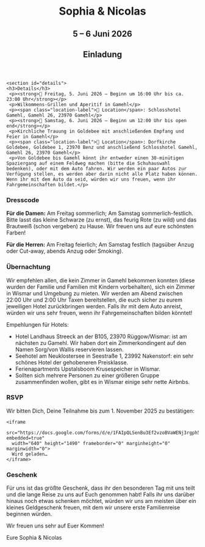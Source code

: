 <html lang="en">
<head>
  <meta charset="UTF-8" />
  <meta name="viewport" content="width=device-width, initial-scale=1.0" />
  <title>Sophia & Nicolas Hochzeit</title>
  <link rel="stylesheet" href="style.css" />
  <link href="https://fonts.googleapis.com/css2?family=Merriweather&family=Playfair+Display:wght@700&display=swap" rel="stylesheet">
</head>
<body>
  <header>
    <h1>Sophia & Nicolas</h1>
    <h2>5 – 6 Juni 2026</h2>
    <h2>Einladung</h2>
  </header>

    <section id="details">
    <h3>Details</h3>
     <p><strong>📅 Freitag, 5. Juni 2026 – Beginn um 16:00 Uhr bis ca. 23:00 Uhr</strong></p>
     <p>Wilkommens-Grillen und Aperitif in Gamehl</p>
     <p><span class="location-label">📍 Location</span>: Schlosshotel Gamehl, Gamehl 26, 23970 Gamehl</p>
     <p><strong>📅 Samstag, 6. Juni 2026 – Beginn um 12:00 Uhr bis open end</strong></p>
     <p>Kirchliche Trauung in Goldebee mit anschließendem Empfang und Feier in Gamehl</p>
     <p><span class="location-label">📍 Location</span>: Dorfkirche Goldebee, Goldebee 1, 23970 Benz und anschließend Schlosshotel Gamehl, Gamehl 26, 23970 Gamehl</p>
     <p>Von Goldebee bis Gamehl könnt ihr entweder einen 30-minütigen Spaziergang auf einem Feldweg machen (bitte die Schuhauswahl bedenken), oder mit dem Auto fahren. Wir werden ein paar Autos zur Verfügung stellen, es werden aber darin nicht alle Platz haben können. Wenn ihr mit dem Auto da seid, würden wir uns freuen, wenn ihr Fahrgemeinschaften bildet.</p>
  </section>
  
   <section id="Dresscode">
  <h3>Dresscode</h3>
    <p><strong>Für die Damen:</strong> Am Freitag sommerlich; Am Samstag sommerlich-festlich. Bitte lasst das kleine Schwarze (zu ernst), das feurig Rote (zu wild) und das Brautweiß (schon vergeben) zu Hause. Wir freuen uns auf eure schönsten Farben!</p>
     <p><strong>Für die Herren:</strong> Am Freitag feierlich; Am Samstag festlich (tagsüber Anzug oder Cut-away, abends Anzug oder Smoking).</p>

</section>

 <section id="Übernachtung">
  <h3>Übernachtung</h3>
  <p>Wir empfehlen allen, die kein Zimmer in Gamehl bekommen konnten (diese wurden der Familie und Familien mit Kindern vorbehalten), sich ein Zimmer in Wismar und Umgebung zu mieten. Wir werden am Abend zwischen 22:00 Uhr und 2:00 Uhr Taxen bereitstellen, die euch sicher zu eurem jeweiligen Hotel zurückbringen werden. Falls ihr mit dem Auto anreist, würden wir uns sehr freuen, wenn ihr Fahrgemeinschaften bilden könntet!</p>
   <p>Empehlungen für Hotels:</p>
   <ul class="flower-list">
   <li>Hotel Landhaus Streeck an der B105, 23970 Rüggow/Wismar: ist am nächsten zu Gamehl. Wir haben dort ein Zimmerkondingent auf den Namen Sorg/von Wallis reservieren lassen.</li>
   <li>Seehotel am Neuklostersee in Seestraße 1, 23992 Nakenstorf: ein sehr schönes Hotel der gehobeneren Preisklasse.</li>
   <li>Ferienapartments Upstalsboom Krusespeicher in Wismar.</li>
   <li>Sollten sich mehrere Personen zu einer größeren Gruppe zusammenfinden wollen, gibt es in Wismar einige sehr nette Airbnbs.</li>
</ul>
</section>

  <section id="rsvp">
    <h3>RSVP</h3>
    <p>Wir bitten Dich, Deine Teilnahme bis zum 1. November 2025 zu bestätigen:</p>

    <iframe 
      src="https://docs.google.com/forms/d/e/1FAIpQLSenBu3Ef2vzoBVaWENj3rgph5LsBBgLZ7NyGDs5ZcTqf1ZkhQ/viewform?embedded=true" 
      width="640" height="1490" frameborder="0" marginheight="0" marginwidth="0">
      Wird geladen…
    </iframe> 
  </section>

 <section id="Geschenk">
  <h3>Geschenk</h3>
  <p>Für uns ist das größte Geschenk, dass ihr den besonderen Tag mit uns teilt und die lange Reise zu uns auf Euch genommen habt! Falls ihr uns darüber hinaus noch etwas schenken möchtet, würden wir uns am meisten über ein kleines Geldgeschenk freuen, mit dem wir unsere erste Familienreise beginnen würden.</p>
</section>

<footer>
  <p>Wir freuen uns sehr auf Euer Kommen!</p>
  <p>Eure Sophia & Nicolas</p>
</footer>

</body>
</html>
